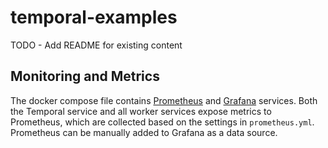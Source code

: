 # temporal-examples

TODO - Add README for existing content

## Monitoring and Metrics

The docker compose file contains [Prometheus](https://prometheus.io/) and [Grafana](https://grafana.com/) services.
Both the Temporal service and all worker services expose metrics to Prometheus, which are collected based on the
settings in `prometheus.yml`. Prometheus can be manually added to Grafana as a data source.
